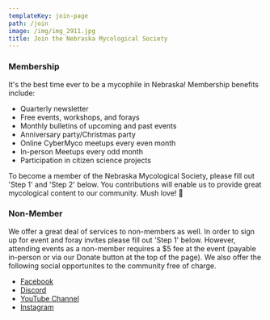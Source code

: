 ```yaml
---
templateKey: join-page
path: /join
image: /img/img_2911.jpg
title: Join the Nebraska Mycological Society
---
```

### Membership
It's the best time ever to be a mycophile in Nebraska! Membership benefits include:
* Quarterly newsletter
* Free events, workshops, and forays
* Monthly bulletins of upcoming and past events
* Anniversary party/Christmas party
* Online CyberMyco meetups every even month
* In-person Meetups every odd month
* Participation in citizen science projects

To become a member of the Nebraska Mycological Society, please fill out 'Step 1' and 'Step 2' below. You contributions will enable us to provide great mycological content to our community. Mush love! 🍄

### Non-Member
We offer a great deal of services to non-members as well. In order to sign up for event and foray invites please fill out 'Step 1' below. However, attending events as a non-member requires a $5 fee at the event (payable in-person or via our Donate button at the top of the page). We also offer the following social opportunites to the community free of charge.
* [Facebook](https://www.facebook.com/groups/nemyco)
* [Discord](https://discord.gg/bkHTemVyNP)
* [YouTube Channel](https://www.youtube.com/channel/UCH8awFI3fmHrWhSgAPI26Kw)
* [Instagram](https://www.instagram.com/nebmyco/)